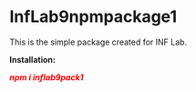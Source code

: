 # InfLab9npmpackage1
 This is the simple package created for INF Lab.
 <style>
 i{
 color:red;
 }
 </style>
 **Installation:**

<i><b>npm i inflab9pack1<b></i>
 
